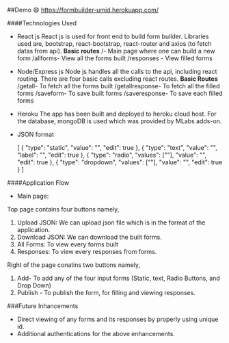 
##Demo  :smile:
https://formbuilder-umid.herokuapp.com/


####Technologies Used
- React js
React js is used for front end to build form builder. Libraries used are, bootstrap, react-bootstrap, react-router and axios (to fetch datas from api).
**Basic routes**
/- Main page where one can build a new form
/allforms- View all the forms built
/responses - View filled forms

- Node/Express js
Node js handles all the calls to the api, including react routing. There are four basic calls excluding react  routes.
**Basic Routes**
/getall- To fetch all the forms built
/getallresponse- To fetch all the filled forms
/saveform- To save built forms
/saveresponse- To save each filled forms

- Heroku
The app has been built and deployed to heroku cloud host. For the database, mongoDB is used which was provided by MLabs adds-on.

- JSON format


    [
      { "type": "static", "value": "", "edit": true },
      { "type": "text", "value": "", "label": "", "edit": true },
      { "type": "radio", "values": [""], "value": "", "edit": true },
      { "type": "dropdown", "values": [""], "value": "", "edit": true }
    ]

####Application Flow
- Main page: 

Top page contains four buttons namely,
1.  Upload JSON: We can upload json file which is in the format of the application.
2.  Download JSON: We can download the built forms.
3. All Forms: To view every forms built
4. Responses: To view every responses from forms.

Right of the page conatins two buttons namely,
1. Add- To add any of the four input forms (Static, text, Radio Buttons, and Drop Down)
2. Publish - To publish the form, for filling and viewing responses.

###Future Inhancements
- Direct viewing of any forms and its responses by properly using unique id.
- Additional authentications for the above enhancements.






